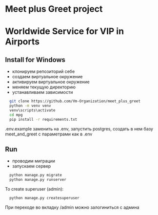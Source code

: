 Meet plus Greet project
=============
# Worldwide Service for VIP in Airports  

Install for Windows
------------
- клонируем репозиторий себе
- создаем виртуальное окружение
- активируем виртуальное окружение
- меняем текущую директорию
- устанавливаем зависимости
  
``` bash
  git clone https://github.com/Vm-Organization/meet_plus_greet
  python -m venv venv
  venv\scripts\activate
  cd mpg
  pip install -r requirements.txt
```
.env.example заменить на .env, запустить postgres, создать в нем базу meet_and_greet с параметрами как в .env   

Run
------
- проводим миграции
- запускаем сервер
``` bash
  python manage.py migrate
  python manage.py runserver
```   
To create superuser (admin):
```bash
  python manage.py createsuperuser
```
При переходе во вкладку /admin можно залогиниться с админа
